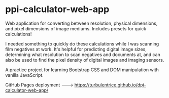 # ppi-calculator-web-app
Web application for converting between resolution, physical dimensions, and pixel dimensions of image mediums. Includes presets for quick calculations!

I needed something to quickly do these calculations while I was scanning film negatives at work. It's helpful for predicting digital image sizes, determining what resolution to scan negatives and documents at, and can also be used to find the pixel density of digital images and imaging sensors.


A practice project for learning Bootstrap CSS and DOM manipulation with vanilla JavaScript.

GitHub Pages deployment ---> https://turbulentrice.github.io/dpi-calculator-web-app/
